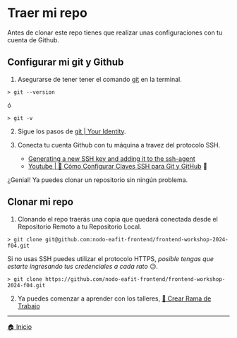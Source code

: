 # Traer mi repo

Antes de clonar este repo tienes que realizar unas configuraciones con tu cuenta de Github.

## Configurar mi git y Github

1. Asegurarse de tener tener el comando [git](https://git-scm.com/downloads) en la terminal.

```
> git --version
```

ó

```
> git -v
```

2. Sigue los pasos de [git | Your Identity](https://git-scm.com/book/en/v2/Getting-Started-First-Time-Git-Setup).

3. Conecta tu cuenta Github con tu máquina a travez del protocolo SSH.
   - [Generating a new SSH key and adding it to the ssh-agent](https://docs.github.com/en/authentication/connecting-to-github-with-ssh/generating-a-new-ssh-key-and-adding-it-to-the-ssh-agent)
   - [Youtube | 🔑 Cómo Configurar Claves SSH para Git y GitHub](https://www.youtube.com/watch?v=akuG7eRtaXc) 🎥

¿Genial! Ya puedes clonar un repositorio sin ningún problema.

## Clonar mi repo

1. Clonando el repo traerás una copia que quedará conectada desde el Repositorio Remoto a tu Repositorio Local.

```
> git clone git@github.com:nodo-eafit-frontend/frontend-workshop-2024-f04.git
```

Si no usas SSH puedes utilizar el protocolo HTTPS, _posible tengas que estarte ingresando tus credenciales a cada rato_ 😥.

```
> git clone https://github.com/nodo-eafit-frontend/frontend-workshop-2024-f04.git
```

2. Ya puedes comenzar a aprender con los talleres, [🌿 Crear Rama de Trabajo](/docs/1-NEW-BRANCH.md)

---

[🏠 Inicio](/README.md)
